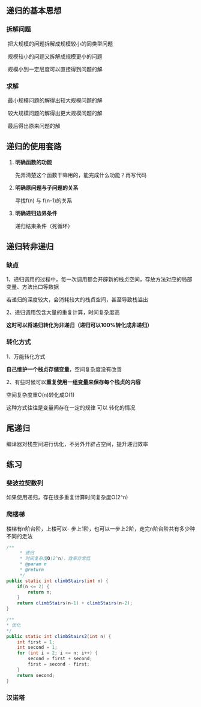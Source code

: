 

## 递归的基本思想

### 拆解问题

​	把大规模的问题拆解成规模较小的同类型问题

​	规模较小的问题又拆解成规模更小的问题

​	规模小到一定层度可以直接得到问题的解

### 求解

​	最小规模问题的解得出较大规模问题的解

​	较大规模问题的解得出更大规模问题的解

​    最后得出原来问题的解



## 递归的使用套路

1. **明确函数的功能**

   先弄清楚这个函数干嘛用的，能完成什么功能？再写代码

2. **明确原问题与子问题的关系**

   寻找f(n) 与 f(n-1)的关系

3. **明确递归边界条件**

   递归结束条件（死循环）



## 递归转非递归

### **缺点**

1、递归调用的过程中，每一次调用都会开辟新的栈贞空间，存放方法对应的局部变量、方法出口等数据

若递归的深度较大，会消耗较大的栈贞空间，甚至导致栈溢出

2、递归调用包含大量的重复计算，时间复杂度高

**这时可以将递归转化为非递归（递归可以100%转化成非递归）**

### 转化方式

1、万能转化方式

**自己维护一个栈贞存储变量**，空间复杂度没有改善

2、有些时候可以**重复使用一组变量来保存每个栈贞的内容**

空间复杂度重O(n)转化成O(1)

这种方式往往是变量间存在一定的规律 可以 转化的情况



## 尾递归

编译器对栈空间进行优化，不另外开辟占空间，提升递归效率

## 练习

### 斐波拉契数列

如果使用递归，存在很多重复计算时间复杂度O(2^n)

### 爬楼梯

楼梯有n阶台阶，上楼可以- 步上1阶，也可以一步上2阶，走完n阶台阶共有多少种不同的走法

```java
/**
     * 递归
     * 时间复杂度O(2^n)，效率非常低
     * @param n
     * @return
     */
public static int climbStairs(int n) {
    if(n <= 2) {
        return n;
    }
    return climbStairs(n-1) + climbStairs(n-2);
}

/**
* 优化
*/
public static int climbStairs2(int n) {
    int first = 1;
    int second = 1;
    for (int i = 2; i <= n; i++) {
        second = first + second;
        first = second - first;
    }
    return second;
}
```

### 汉诺塔